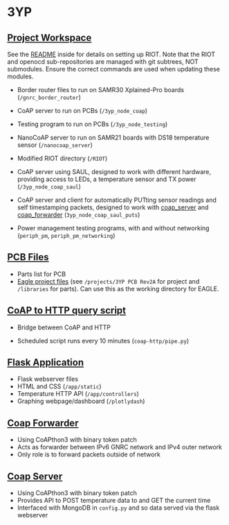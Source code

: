 # 3YP

## [Project Workspace](project_workspace)

See the [README](project_workspace/README.md) inside for details on setting up RIOT. Note that the RIOT and openocd sub-repositories are managed with git subtrees, NOT submodules. Ensure the correct commands are used when updating these modules.

* Border router files to run on SAMR30 Xplained-Pro boards (`/gnrc_border_router`)

* CoAP server to run on PCBs (`/3yp_node_coap`)

* Testing program to run on PCBs (`/3yp_node_testing`)

* NanoCoAP server to run on SAMR21 boards with DS18 temperature sensor (`/nanocoap_server`)

* Modified RIOT directory (`/RIOT`)

* CoAP server using SAUL, designed to work with different hardware, providing access to LEDs, a temperature sensor and TX power (`/3yp_node_coap_saul`)

* CoAP server and client for automatically PUTting sensor readings and self timestamping packets, designed to work with [coap\_server](coap_server/) and [coap\_forwarder](coap_forwarder) (`3yp_node_coap_saul_puts`)

* Power management testing programs, with and without networking (`periph_pm`, `periph_pm_networking`)

## [PCB Files](pcb/)

* Parts list for PCB
* [Eagle project files](pcb/EAGLE/) (see `/projects/3YP PCB Rev2A` for project and `/libraries` for parts). Can use this as the working directory for EAGLE. 

## [CoAP to HTTP query script](coap-http/)

* Bridge between CoAP and HTTP

* Scheduled script runs every 10 minutes (`coap-http/pipe.py`)

## [Flask Application](flaskApp/)

* Flask webserver files
* HTML and CSS (`/app/static`)
* Temperature HTTP API (`/app/controllers`)
* Graphing webpage/dashboard (`/plotlydash`)

## [Coap Forwarder](coap_forwarder/)

* Using CoAPthon3 with binary token patch
* Acts as forwarder between IPv6 GNRC network and IPv4 outer network
* Only role is to forward packets outside of network

## [Coap Server](coap_server/)

* Using CoAPthon3 with binary token patch
* Provides API to POST temperature data to and GET the current time
* Interfaced with MongoDB in `config.py` and so data served via the flask webserver
